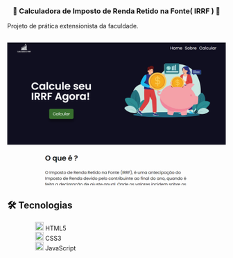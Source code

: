 <div align="center">
    <h3> 🔵 Calculadora de Imposto de Renda Retido na Fonte( IRRF ) 🔵 </h3>
</div>

Projeto de prática extensionista da faculdade.
##

<div align="center" >
  <img alt="imagem site calculadora" title="project" src="assets/ProjectImage.png"/>
</div>

## 🛠️ Tecnologias
<ul>
 <dd><img width=20px height=20px src='https://cdn.icon-icons.com/icons2/2107/PNG/512/file_type_html_icon_130541.png'> HTML5</dd>
 <dd><img width=20px height=20px src='https://icones.pro/wp-content/uploads/2022/08/css3.png'> CSS3</dd>
 <dd><img width=20px height=20px src='https://pcodinomebzero.neocities.org/Imagens/javascript1.png'> JavaScript</dd>
</ul> 
